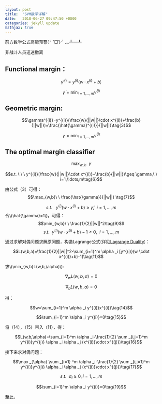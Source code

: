 ```yaml
---
layout: post
title:  "SVM数学详解"
date:   2018-06-27 09:47:50 +0800
categories: jekyll update
mathjax: true
---
```

前方数学公式高能预警(╯‵□′)╯︵┻━┻


非战斗人员迅速撤离
## Functional margin：

$$\hat{\gamma}^{(i)}=y^{(i)}(w\cdot x^{(i)}+b) \tag{1}$$

 $$\hat{\gamma}=\min_{i=1,\ldots,m}\hat{\gamma}^{(i)} \tag{2}$$

## Geometric margin:

$$\gamma^{(i)}=y^{(i)}(\frac{w}{||w||}\cdot x^{(i)}+\frac{b}{||w||})=\frac{\hat{\gamma}^{(i)}}{||w||}\tag{3}$$

$$\gamma=\min_{i=1,\ldots,m}\gamma^{(i)}\tag{4}$$

## The optimal margin classifier
$$\max_{w,b}\ \ \gamma\tag{5}$$


$$s.t. \ \ \ y^{(i)}(\frac{w}{||w||}\cdot x^{(i)}+\frac{b}{||w||})\geq \gamma,\ \ i=1,\ldots,m\tag{6}$$

由公式（3）可得：
$$\max_{w,b}\ \ \frac{\hat{\gamma}}{||w||} \tag{7}$$

$$s.t. \ \ \ y^{(i)}(w\cdot x^{(i)}+b)\geq\hat{\gamma},\ \ i=1,\ldots,m\tag{8}$$
令\\(\hat{\gamma}=1\\)，可得：
$$\min_{w,b}\ \ \frac{1}{2}||w||^2\tag{9}$$
$$s.t.\ \ y^{(i)}(w\cdot x^{(i)}+b)-1\geq0,\ \ i=1,\ldots,m\tag{10}$$


通过求解对偶问题求解原问题，构造Lagrange公式(详见[Lagrange Duality](https://initeasylife.github.io/jekyll/update/2018/06/29/Lagrange-Duality.html))：


$$L(w,b,a)=\frac{1}{2}||w||^2-\sum_{i=1}^m \alpha _i [y^{(i)}(w \cdot x^{(i)}+b)-1]\tag{11}$$


求\\(\min_{w,b}L(w,b,\alpha)\\):


$$\nabla_wL(w,b,\alpha)=0\tag{12}$$


$$\nabla_bL(w,b,\alpha)=0\tag{13}$$


得：


$$w=\sum_{i=1}^m \alpha _i y^{(i)}x^{(i)}\tag{14}$$


$$\sum_{i=1}^m \alpha _i y^{(i)}=0\tag{15}$$


将（14），（15）带入（11），得：


$$L(w,b,\alpha)=\sum_{i=1}^m \alpha _i-\frac{1}{2} \sum _{i,j=1}^m y^{(i)}y^{(j)} \alpha _i \alpha _j (x^{(i)}\cdot x^{(j)})\tag{16}$$


接下来求对偶问题：


$$\max _{\alpha} \sum _{i=1} ^m \alpha _i-\frac{1}{2} \sum _{i,j=1}^m y^{(i)}y^{(j)} \alpha _i \alpha _j (x^{(i)}\cdot x^{(j)})\tag{17}$$


$$s.t. \ \ \alpha _i \geq 0,i=1,\ldots,m\tag{18}$$


$$\sum_{i=1}^m \alpha _i y^{(i)}=0\tag{19}$$


至此，


















